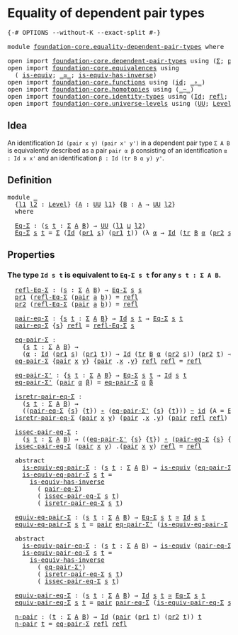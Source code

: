 # Equality of dependent pair types

<pre class="Agda"><a id="45" class="Symbol">{-#</a> <a id="49" class="Keyword">OPTIONS</a> <a id="57" class="Pragma">--without-K</a> <a id="69" class="Pragma">--exact-split</a> <a id="83" class="Symbol">#-}</a>

<a id="88" class="Keyword">module</a> <a id="95" href="foundation-core.equality-dependent-pair-types.html" class="Module">foundation-core.equality-dependent-pair-types</a> <a id="141" class="Keyword">where</a>

<a id="148" class="Keyword">open</a> <a id="153" class="Keyword">import</a> <a id="160" href="foundation-core.dependent-pair-types.html" class="Module">foundation-core.dependent-pair-types</a> <a id="197" class="Keyword">using</a> <a id="203" class="Symbol">(</a><a id="204" href="foundation-core.dependent-pair-types.html#502" class="Record">Σ</a><a id="205" class="Symbol">;</a> <a id="207" href="foundation-core.dependent-pair-types.html#575" class="InductiveConstructor">pair</a><a id="211" class="Symbol">;</a> <a id="213" href="foundation-core.dependent-pair-types.html#592" class="Field">pr1</a><a id="216" class="Symbol">;</a> <a id="218" href="foundation-core.dependent-pair-types.html#604" class="Field">pr2</a><a id="221" class="Symbol">)</a>
<a id="223" class="Keyword">open</a> <a id="228" class="Keyword">import</a> <a id="235" href="foundation-core.equivalences.html" class="Module">foundation-core.equivalences</a> <a id="264" class="Keyword">using</a>
  <a id="272" class="Symbol">(</a> <a id="274" href="foundation-core.equivalences.html#1542" class="Function">is-equiv</a><a id="282" class="Symbol">;</a> <a id="284" href="foundation-core.equivalences.html#1607" class="Function Operator">_≃_</a><a id="287" class="Symbol">;</a> <a id="289" href="foundation-core.equivalences.html#2999" class="Function">is-equiv-has-inverse</a><a id="309" class="Symbol">)</a>
<a id="311" class="Keyword">open</a> <a id="316" class="Keyword">import</a> <a id="323" href="foundation-core.functions.html" class="Module">foundation-core.functions</a> <a id="349" class="Keyword">using</a> <a id="355" class="Symbol">(</a><a id="356" href="foundation-core.functions.html#309" class="Function">id</a><a id="358" class="Symbol">;</a> <a id="360" href="foundation-core.functions.html#407" class="Function Operator">_∘_</a><a id="363" class="Symbol">)</a>
<a id="365" class="Keyword">open</a> <a id="370" class="Keyword">import</a> <a id="377" href="foundation-core.homotopies.html" class="Module">foundation-core.homotopies</a> <a id="404" class="Keyword">using</a> <a id="410" class="Symbol">(</a><a id="411" href="foundation-core.homotopies.html#545" class="Function Operator">_~_</a><a id="414" class="Symbol">)</a>
<a id="416" class="Keyword">open</a> <a id="421" class="Keyword">import</a> <a id="428" href="foundation-core.identity-types.html" class="Module">foundation-core.identity-types</a> <a id="459" class="Keyword">using</a> <a id="465" class="Symbol">(</a><a id="466" href="foundation-core.identity-types.html#1754" class="Datatype">Id</a><a id="468" class="Symbol">;</a> <a id="470" href="foundation-core.identity-types.html#1807" class="InductiveConstructor">refl</a><a id="474" class="Symbol">;</a> <a id="476" href="foundation-core.identity-types.html#5747" class="Function">tr</a><a id="478" class="Symbol">)</a>
<a id="480" class="Keyword">open</a> <a id="485" class="Keyword">import</a> <a id="492" href="foundation-core.universe-levels.html" class="Module">foundation-core.universe-levels</a> <a id="524" class="Keyword">using</a> <a id="530" class="Symbol">(</a><a id="531" href="foundation-core.universe-levels.html#222" class="Primitive">UU</a><a id="533" class="Symbol">;</a> <a id="535" href="Agda.Primitive.html#597" class="Postulate">Level</a><a id="540" class="Symbol">;</a> <a id="542" href="Agda.Primitive.html#810" class="Primitive Operator">_⊔_</a><a id="545" class="Symbol">)</a>
</pre>
## Idea

An identification `Id (pair x y) (pair x' y')` in a dependent pair type `Σ A B` is equivalently described as a pair `pair α β` consisting of an identification `α : Id x x'` and an identification `β : Id (tr B α y) y'`. 

## Definition

<pre class="Agda">
<a id="806" class="Keyword">module</a> <a id="813" href="foundation-core.equality-dependent-pair-types.html#813" class="Module">_</a>
  <a id="817" class="Symbol">{</a><a id="818" href="foundation-core.equality-dependent-pair-types.html#818" class="Bound">l1</a> <a id="821" href="foundation-core.equality-dependent-pair-types.html#821" class="Bound">l2</a> <a id="824" class="Symbol">:</a> <a id="826" href="Agda.Primitive.html#597" class="Postulate">Level</a><a id="831" class="Symbol">}</a> <a id="833" class="Symbol">{</a><a id="834" href="foundation-core.equality-dependent-pair-types.html#834" class="Bound">A</a> <a id="836" class="Symbol">:</a> <a id="838" href="foundation-core.universe-levels.html#222" class="Primitive">UU</a> <a id="841" href="foundation-core.equality-dependent-pair-types.html#818" class="Bound">l1</a><a id="843" class="Symbol">}</a> <a id="845" class="Symbol">{</a><a id="846" href="foundation-core.equality-dependent-pair-types.html#846" class="Bound">B</a> <a id="848" class="Symbol">:</a> <a id="850" href="foundation-core.equality-dependent-pair-types.html#834" class="Bound">A</a> <a id="852" class="Symbol">→</a> <a id="854" href="foundation-core.universe-levels.html#222" class="Primitive">UU</a> <a id="857" href="foundation-core.equality-dependent-pair-types.html#821" class="Bound">l2</a><a id="859" class="Symbol">}</a>
  <a id="863" class="Keyword">where</a>

  <a id="872" href="foundation-core.equality-dependent-pair-types.html#872" class="Function">Eq-Σ</a> <a id="877" class="Symbol">:</a> <a id="879" class="Symbol">(</a><a id="880" href="foundation-core.equality-dependent-pair-types.html#880" class="Bound">s</a> <a id="882" href="foundation-core.equality-dependent-pair-types.html#882" class="Bound">t</a> <a id="884" class="Symbol">:</a> <a id="886" href="foundation-core.dependent-pair-types.html#502" class="Record">Σ</a> <a id="888" href="foundation-core.equality-dependent-pair-types.html#834" class="Bound">A</a> <a id="890" href="foundation-core.equality-dependent-pair-types.html#846" class="Bound">B</a><a id="891" class="Symbol">)</a> <a id="893" class="Symbol">→</a> <a id="895" href="foundation-core.universe-levels.html#222" class="Primitive">UU</a> <a id="898" class="Symbol">(</a><a id="899" href="foundation-core.equality-dependent-pair-types.html#818" class="Bound">l1</a> <a id="902" href="Agda.Primitive.html#810" class="Primitive Operator">⊔</a> <a id="904" href="foundation-core.equality-dependent-pair-types.html#821" class="Bound">l2</a><a id="906" class="Symbol">)</a>
  <a id="910" href="foundation-core.equality-dependent-pair-types.html#872" class="Function">Eq-Σ</a> <a id="915" href="foundation-core.equality-dependent-pair-types.html#915" class="Bound">s</a> <a id="917" href="foundation-core.equality-dependent-pair-types.html#917" class="Bound">t</a> <a id="919" class="Symbol">=</a> <a id="921" href="foundation-core.dependent-pair-types.html#502" class="Record">Σ</a> <a id="923" class="Symbol">(</a><a id="924" href="foundation-core.identity-types.html#1754" class="Datatype">Id</a> <a id="927" class="Symbol">(</a><a id="928" href="foundation-core.dependent-pair-types.html#592" class="Field">pr1</a> <a id="932" href="foundation-core.equality-dependent-pair-types.html#915" class="Bound">s</a><a id="933" class="Symbol">)</a> <a id="935" class="Symbol">(</a><a id="936" href="foundation-core.dependent-pair-types.html#592" class="Field">pr1</a> <a id="940" href="foundation-core.equality-dependent-pair-types.html#917" class="Bound">t</a><a id="941" class="Symbol">))</a> <a id="944" class="Symbol">(λ</a> <a id="947" href="foundation-core.equality-dependent-pair-types.html#947" class="Bound">α</a> <a id="949" class="Symbol">→</a> <a id="951" href="foundation-core.identity-types.html#1754" class="Datatype">Id</a> <a id="954" class="Symbol">(</a><a id="955" href="foundation-core.identity-types.html#5747" class="Function">tr</a> <a id="958" href="foundation-core.equality-dependent-pair-types.html#846" class="Bound">B</a> <a id="960" href="foundation-core.equality-dependent-pair-types.html#947" class="Bound">α</a> <a id="962" class="Symbol">(</a><a id="963" href="foundation-core.dependent-pair-types.html#604" class="Field">pr2</a> <a id="967" href="foundation-core.equality-dependent-pair-types.html#915" class="Bound">s</a><a id="968" class="Symbol">))</a> <a id="971" class="Symbol">(</a><a id="972" href="foundation-core.dependent-pair-types.html#604" class="Field">pr2</a> <a id="976" href="foundation-core.equality-dependent-pair-types.html#917" class="Bound">t</a><a id="977" class="Symbol">))</a>
</pre>
## Properties

### The type `Id s t` is equivalent to `Eq-Σ s t` for any `s t : Σ A B`.

<pre class="Agda">  <a id="1084" href="foundation-core.equality-dependent-pair-types.html#1084" class="Function">refl-Eq-Σ</a> <a id="1094" class="Symbol">:</a> <a id="1096" class="Symbol">(</a><a id="1097" href="foundation-core.equality-dependent-pair-types.html#1097" class="Bound">s</a> <a id="1099" class="Symbol">:</a> <a id="1101" href="foundation-core.dependent-pair-types.html#502" class="Record">Σ</a> <a id="1103" href="foundation-core.equality-dependent-pair-types.html#834" class="Bound">A</a> <a id="1105" href="foundation-core.equality-dependent-pair-types.html#846" class="Bound">B</a><a id="1106" class="Symbol">)</a> <a id="1108" class="Symbol">→</a> <a id="1110" href="foundation-core.equality-dependent-pair-types.html#872" class="Function">Eq-Σ</a> <a id="1115" href="foundation-core.equality-dependent-pair-types.html#1097" class="Bound">s</a> <a id="1117" href="foundation-core.equality-dependent-pair-types.html#1097" class="Bound">s</a>
  <a id="1121" href="foundation-core.dependent-pair-types.html#592" class="Field">pr1</a> <a id="1125" class="Symbol">(</a><a id="1126" href="foundation-core.equality-dependent-pair-types.html#1084" class="Function">refl-Eq-Σ</a> <a id="1136" class="Symbol">(</a><a id="1137" href="foundation-core.dependent-pair-types.html#575" class="InductiveConstructor">pair</a> <a id="1142" href="foundation-core.equality-dependent-pair-types.html#1142" class="Bound">a</a> <a id="1144" href="foundation-core.equality-dependent-pair-types.html#1144" class="Bound">b</a><a id="1145" class="Symbol">))</a> <a id="1148" class="Symbol">=</a> <a id="1150" href="foundation-core.identity-types.html#1807" class="InductiveConstructor">refl</a>
  <a id="1157" href="foundation-core.dependent-pair-types.html#604" class="Field">pr2</a> <a id="1161" class="Symbol">(</a><a id="1162" href="foundation-core.equality-dependent-pair-types.html#1084" class="Function">refl-Eq-Σ</a> <a id="1172" class="Symbol">(</a><a id="1173" href="foundation-core.dependent-pair-types.html#575" class="InductiveConstructor">pair</a> <a id="1178" href="foundation-core.equality-dependent-pair-types.html#1178" class="Bound">a</a> <a id="1180" href="foundation-core.equality-dependent-pair-types.html#1180" class="Bound">b</a><a id="1181" class="Symbol">))</a> <a id="1184" class="Symbol">=</a> <a id="1186" href="foundation-core.identity-types.html#1807" class="InductiveConstructor">refl</a>

  <a id="1194" href="foundation-core.equality-dependent-pair-types.html#1194" class="Function">pair-eq-Σ</a> <a id="1204" class="Symbol">:</a> <a id="1206" class="Symbol">{</a><a id="1207" href="foundation-core.equality-dependent-pair-types.html#1207" class="Bound">s</a> <a id="1209" href="foundation-core.equality-dependent-pair-types.html#1209" class="Bound">t</a> <a id="1211" class="Symbol">:</a> <a id="1213" href="foundation-core.dependent-pair-types.html#502" class="Record">Σ</a> <a id="1215" href="foundation-core.equality-dependent-pair-types.html#834" class="Bound">A</a> <a id="1217" href="foundation-core.equality-dependent-pair-types.html#846" class="Bound">B</a><a id="1218" class="Symbol">}</a> <a id="1220" class="Symbol">→</a> <a id="1222" href="foundation-core.identity-types.html#1754" class="Datatype">Id</a> <a id="1225" href="foundation-core.equality-dependent-pair-types.html#1207" class="Bound">s</a> <a id="1227" href="foundation-core.equality-dependent-pair-types.html#1209" class="Bound">t</a> <a id="1229" class="Symbol">→</a> <a id="1231" href="foundation-core.equality-dependent-pair-types.html#872" class="Function">Eq-Σ</a> <a id="1236" href="foundation-core.equality-dependent-pair-types.html#1207" class="Bound">s</a> <a id="1238" href="foundation-core.equality-dependent-pair-types.html#1209" class="Bound">t</a>
  <a id="1242" href="foundation-core.equality-dependent-pair-types.html#1194" class="Function">pair-eq-Σ</a> <a id="1252" class="Symbol">{</a><a id="1253" href="foundation-core.equality-dependent-pair-types.html#1253" class="Bound">s</a><a id="1254" class="Symbol">}</a> <a id="1256" href="foundation-core.identity-types.html#1807" class="InductiveConstructor">refl</a> <a id="1261" class="Symbol">=</a> <a id="1263" href="foundation-core.equality-dependent-pair-types.html#1084" class="Function">refl-Eq-Σ</a> <a id="1273" href="foundation-core.equality-dependent-pair-types.html#1253" class="Bound">s</a>

  <a id="1278" href="foundation-core.equality-dependent-pair-types.html#1278" class="Function">eq-pair-Σ</a> <a id="1288" class="Symbol">:</a>
    <a id="1294" class="Symbol">{</a><a id="1295" href="foundation-core.equality-dependent-pair-types.html#1295" class="Bound">s</a> <a id="1297" href="foundation-core.equality-dependent-pair-types.html#1297" class="Bound">t</a> <a id="1299" class="Symbol">:</a> <a id="1301" href="foundation-core.dependent-pair-types.html#502" class="Record">Σ</a> <a id="1303" href="foundation-core.equality-dependent-pair-types.html#834" class="Bound">A</a> <a id="1305" href="foundation-core.equality-dependent-pair-types.html#846" class="Bound">B</a><a id="1306" class="Symbol">}</a> <a id="1308" class="Symbol">→</a>
    <a id="1314" class="Symbol">(</a><a id="1315" href="foundation-core.equality-dependent-pair-types.html#1315" class="Bound">α</a> <a id="1317" class="Symbol">:</a> <a id="1319" href="foundation-core.identity-types.html#1754" class="Datatype">Id</a> <a id="1322" class="Symbol">(</a><a id="1323" href="foundation-core.dependent-pair-types.html#592" class="Field">pr1</a> <a id="1327" href="foundation-core.equality-dependent-pair-types.html#1295" class="Bound">s</a><a id="1328" class="Symbol">)</a> <a id="1330" class="Symbol">(</a><a id="1331" href="foundation-core.dependent-pair-types.html#592" class="Field">pr1</a> <a id="1335" href="foundation-core.equality-dependent-pair-types.html#1297" class="Bound">t</a><a id="1336" class="Symbol">))</a> <a id="1339" class="Symbol">→</a> <a id="1341" href="foundation-core.identity-types.html#1754" class="Datatype">Id</a> <a id="1344" class="Symbol">(</a><a id="1345" href="foundation-core.identity-types.html#5747" class="Function">tr</a> <a id="1348" href="foundation-core.equality-dependent-pair-types.html#846" class="Bound">B</a> <a id="1350" href="foundation-core.equality-dependent-pair-types.html#1315" class="Bound">α</a> <a id="1352" class="Symbol">(</a><a id="1353" href="foundation-core.dependent-pair-types.html#604" class="Field">pr2</a> <a id="1357" href="foundation-core.equality-dependent-pair-types.html#1295" class="Bound">s</a><a id="1358" class="Symbol">))</a> <a id="1361" class="Symbol">(</a><a id="1362" href="foundation-core.dependent-pair-types.html#604" class="Field">pr2</a> <a id="1366" href="foundation-core.equality-dependent-pair-types.html#1297" class="Bound">t</a><a id="1367" class="Symbol">)</a> <a id="1369" class="Symbol">→</a> <a id="1371" href="foundation-core.identity-types.html#1754" class="Datatype">Id</a> <a id="1374" href="foundation-core.equality-dependent-pair-types.html#1295" class="Bound">s</a> <a id="1376" href="foundation-core.equality-dependent-pair-types.html#1297" class="Bound">t</a>
  <a id="1380" href="foundation-core.equality-dependent-pair-types.html#1278" class="Function">eq-pair-Σ</a> <a id="1390" class="Symbol">{</a><a id="1391" href="foundation-core.dependent-pair-types.html#575" class="InductiveConstructor">pair</a> <a id="1396" href="foundation-core.equality-dependent-pair-types.html#1396" class="Bound">x</a> <a id="1398" href="foundation-core.equality-dependent-pair-types.html#1398" class="Bound">y</a><a id="1399" class="Symbol">}</a> <a id="1401" class="Symbol">{</a><a id="1402" href="foundation-core.dependent-pair-types.html#575" class="InductiveConstructor">pair</a> <a id="1407" class="DottedPattern Symbol">.</a><a id="1408" href="foundation-core.equality-dependent-pair-types.html#1396" class="DottedPattern Bound">x</a> <a id="1410" class="DottedPattern Symbol">.</a><a id="1411" href="foundation-core.equality-dependent-pair-types.html#1398" class="DottedPattern Bound">y</a><a id="1412" class="Symbol">}</a> <a id="1414" href="foundation-core.identity-types.html#1807" class="InductiveConstructor">refl</a> <a id="1419" href="foundation-core.identity-types.html#1807" class="InductiveConstructor">refl</a> <a id="1424" class="Symbol">=</a> <a id="1426" href="foundation-core.identity-types.html#1807" class="InductiveConstructor">refl</a>

  <a id="1434" href="foundation-core.equality-dependent-pair-types.html#1434" class="Function">eq-pair-Σ&#39;</a> <a id="1445" class="Symbol">:</a> <a id="1447" class="Symbol">{</a><a id="1448" href="foundation-core.equality-dependent-pair-types.html#1448" class="Bound">s</a> <a id="1450" href="foundation-core.equality-dependent-pair-types.html#1450" class="Bound">t</a> <a id="1452" class="Symbol">:</a> <a id="1454" href="foundation-core.dependent-pair-types.html#502" class="Record">Σ</a> <a id="1456" href="foundation-core.equality-dependent-pair-types.html#834" class="Bound">A</a> <a id="1458" href="foundation-core.equality-dependent-pair-types.html#846" class="Bound">B</a><a id="1459" class="Symbol">}</a> <a id="1461" class="Symbol">→</a> <a id="1463" href="foundation-core.equality-dependent-pair-types.html#872" class="Function">Eq-Σ</a> <a id="1468" href="foundation-core.equality-dependent-pair-types.html#1448" class="Bound">s</a> <a id="1470" href="foundation-core.equality-dependent-pair-types.html#1450" class="Bound">t</a> <a id="1472" class="Symbol">→</a> <a id="1474" href="foundation-core.identity-types.html#1754" class="Datatype">Id</a> <a id="1477" href="foundation-core.equality-dependent-pair-types.html#1448" class="Bound">s</a> <a id="1479" href="foundation-core.equality-dependent-pair-types.html#1450" class="Bound">t</a>
  <a id="1483" href="foundation-core.equality-dependent-pair-types.html#1434" class="Function">eq-pair-Σ&#39;</a> <a id="1494" class="Symbol">(</a><a id="1495" href="foundation-core.dependent-pair-types.html#575" class="InductiveConstructor">pair</a> <a id="1500" href="foundation-core.equality-dependent-pair-types.html#1500" class="Bound">α</a> <a id="1502" href="foundation-core.equality-dependent-pair-types.html#1502" class="Bound">β</a><a id="1503" class="Symbol">)</a> <a id="1505" class="Symbol">=</a> <a id="1507" href="foundation-core.equality-dependent-pair-types.html#1278" class="Function">eq-pair-Σ</a> <a id="1517" href="foundation-core.equality-dependent-pair-types.html#1500" class="Bound">α</a> <a id="1519" href="foundation-core.equality-dependent-pair-types.html#1502" class="Bound">β</a>

  <a id="1524" href="foundation-core.equality-dependent-pair-types.html#1524" class="Function">isretr-pair-eq-Σ</a> <a id="1541" class="Symbol">:</a>
    <a id="1547" class="Symbol">(</a><a id="1548" href="foundation-core.equality-dependent-pair-types.html#1548" class="Bound">s</a> <a id="1550" href="foundation-core.equality-dependent-pair-types.html#1550" class="Bound">t</a> <a id="1552" class="Symbol">:</a> <a id="1554" href="foundation-core.dependent-pair-types.html#502" class="Record">Σ</a> <a id="1556" href="foundation-core.equality-dependent-pair-types.html#834" class="Bound">A</a> <a id="1558" href="foundation-core.equality-dependent-pair-types.html#846" class="Bound">B</a><a id="1559" class="Symbol">)</a> <a id="1561" class="Symbol">→</a>
    <a id="1567" class="Symbol">((</a><a id="1569" href="foundation-core.equality-dependent-pair-types.html#1194" class="Function">pair-eq-Σ</a> <a id="1579" class="Symbol">{</a><a id="1580" href="foundation-core.equality-dependent-pair-types.html#1548" class="Bound">s</a><a id="1581" class="Symbol">}</a> <a id="1583" class="Symbol">{</a><a id="1584" href="foundation-core.equality-dependent-pair-types.html#1550" class="Bound">t</a><a id="1585" class="Symbol">})</a> <a id="1588" href="foundation-core.functions.html#407" class="Function Operator">∘</a> <a id="1590" class="Symbol">(</a><a id="1591" href="foundation-core.equality-dependent-pair-types.html#1434" class="Function">eq-pair-Σ&#39;</a> <a id="1602" class="Symbol">{</a><a id="1603" href="foundation-core.equality-dependent-pair-types.html#1548" class="Bound">s</a><a id="1604" class="Symbol">}</a> <a id="1606" class="Symbol">{</a><a id="1607" href="foundation-core.equality-dependent-pair-types.html#1550" class="Bound">t</a><a id="1608" class="Symbol">}))</a> <a id="1612" href="foundation-core.homotopies.html#545" class="Function Operator">~</a> <a id="1614" href="foundation-core.functions.html#309" class="Function">id</a> <a id="1617" class="Symbol">{</a><a id="1618" class="Argument">A</a> <a id="1620" class="Symbol">=</a> <a id="1622" href="foundation-core.equality-dependent-pair-types.html#872" class="Function">Eq-Σ</a> <a id="1627" href="foundation-core.equality-dependent-pair-types.html#1548" class="Bound">s</a> <a id="1629" href="foundation-core.equality-dependent-pair-types.html#1550" class="Bound">t</a><a id="1630" class="Symbol">}</a>
  <a id="1634" href="foundation-core.equality-dependent-pair-types.html#1524" class="Function">isretr-pair-eq-Σ</a> <a id="1651" class="Symbol">(</a><a id="1652" href="foundation-core.dependent-pair-types.html#575" class="InductiveConstructor">pair</a> <a id="1657" href="foundation-core.equality-dependent-pair-types.html#1657" class="Bound">x</a> <a id="1659" href="foundation-core.equality-dependent-pair-types.html#1659" class="Bound">y</a><a id="1660" class="Symbol">)</a> <a id="1662" class="Symbol">(</a><a id="1663" href="foundation-core.dependent-pair-types.html#575" class="InductiveConstructor">pair</a> <a id="1668" class="DottedPattern Symbol">.</a><a id="1669" href="foundation-core.equality-dependent-pair-types.html#1657" class="DottedPattern Bound">x</a> <a id="1671" class="DottedPattern Symbol">.</a><a id="1672" href="foundation-core.equality-dependent-pair-types.html#1659" class="DottedPattern Bound">y</a><a id="1673" class="Symbol">)</a> <a id="1675" class="Symbol">(</a><a id="1676" href="foundation-core.dependent-pair-types.html#575" class="InductiveConstructor">pair</a> <a id="1681" href="foundation-core.identity-types.html#1807" class="InductiveConstructor">refl</a> <a id="1686" href="foundation-core.identity-types.html#1807" class="InductiveConstructor">refl</a><a id="1690" class="Symbol">)</a> <a id="1692" class="Symbol">=</a> <a id="1694" href="foundation-core.identity-types.html#1807" class="InductiveConstructor">refl</a>

  <a id="1702" href="foundation-core.equality-dependent-pair-types.html#1702" class="Function">issec-pair-eq-Σ</a> <a id="1718" class="Symbol">:</a>
    <a id="1724" class="Symbol">(</a><a id="1725" href="foundation-core.equality-dependent-pair-types.html#1725" class="Bound">s</a> <a id="1727" href="foundation-core.equality-dependent-pair-types.html#1727" class="Bound">t</a> <a id="1729" class="Symbol">:</a> <a id="1731" href="foundation-core.dependent-pair-types.html#502" class="Record">Σ</a> <a id="1733" href="foundation-core.equality-dependent-pair-types.html#834" class="Bound">A</a> <a id="1735" href="foundation-core.equality-dependent-pair-types.html#846" class="Bound">B</a><a id="1736" class="Symbol">)</a> <a id="1738" class="Symbol">→</a> <a id="1740" class="Symbol">((</a><a id="1742" href="foundation-core.equality-dependent-pair-types.html#1434" class="Function">eq-pair-Σ&#39;</a> <a id="1753" class="Symbol">{</a><a id="1754" href="foundation-core.equality-dependent-pair-types.html#1725" class="Bound">s</a><a id="1755" class="Symbol">}</a> <a id="1757" class="Symbol">{</a><a id="1758" href="foundation-core.equality-dependent-pair-types.html#1727" class="Bound">t</a><a id="1759" class="Symbol">})</a> <a id="1762" href="foundation-core.functions.html#407" class="Function Operator">∘</a> <a id="1764" class="Symbol">(</a><a id="1765" href="foundation-core.equality-dependent-pair-types.html#1194" class="Function">pair-eq-Σ</a> <a id="1775" class="Symbol">{</a><a id="1776" href="foundation-core.equality-dependent-pair-types.html#1725" class="Bound">s</a><a id="1777" class="Symbol">}</a> <a id="1779" class="Symbol">{</a><a id="1780" href="foundation-core.equality-dependent-pair-types.html#1727" class="Bound">t</a><a id="1781" class="Symbol">}))</a> <a id="1785" href="foundation-core.homotopies.html#545" class="Function Operator">~</a> <a id="1787" href="foundation-core.functions.html#309" class="Function">id</a>
  <a id="1792" href="foundation-core.equality-dependent-pair-types.html#1702" class="Function">issec-pair-eq-Σ</a> <a id="1808" class="Symbol">(</a><a id="1809" href="foundation-core.dependent-pair-types.html#575" class="InductiveConstructor">pair</a> <a id="1814" href="foundation-core.equality-dependent-pair-types.html#1814" class="Bound">x</a> <a id="1816" href="foundation-core.equality-dependent-pair-types.html#1816" class="Bound">y</a><a id="1817" class="Symbol">)</a> <a id="1819" class="DottedPattern Symbol">.(</a><a id="1821" href="foundation-core.dependent-pair-types.html#575" class="DottedPattern InductiveConstructor">pair</a> <a id="1826" href="foundation-core.equality-dependent-pair-types.html#1814" class="DottedPattern Bound">x</a> <a id="1828" href="foundation-core.equality-dependent-pair-types.html#1816" class="DottedPattern Bound">y</a><a id="1829" class="DottedPattern Symbol">)</a> <a id="1831" href="foundation-core.identity-types.html#1807" class="InductiveConstructor">refl</a> <a id="1836" class="Symbol">=</a> <a id="1838" href="foundation-core.identity-types.html#1807" class="InductiveConstructor">refl</a>

  <a id="1846" class="Keyword">abstract</a>
    <a id="1859" href="foundation-core.equality-dependent-pair-types.html#1859" class="Function">is-equiv-eq-pair-Σ</a> <a id="1878" class="Symbol">:</a> <a id="1880" class="Symbol">(</a><a id="1881" href="foundation-core.equality-dependent-pair-types.html#1881" class="Bound">s</a> <a id="1883" href="foundation-core.equality-dependent-pair-types.html#1883" class="Bound">t</a> <a id="1885" class="Symbol">:</a> <a id="1887" href="foundation-core.dependent-pair-types.html#502" class="Record">Σ</a> <a id="1889" href="foundation-core.equality-dependent-pair-types.html#834" class="Bound">A</a> <a id="1891" href="foundation-core.equality-dependent-pair-types.html#846" class="Bound">B</a><a id="1892" class="Symbol">)</a> <a id="1894" class="Symbol">→</a> <a id="1896" href="foundation-core.equivalences.html#1542" class="Function">is-equiv</a> <a id="1905" class="Symbol">(</a><a id="1906" href="foundation-core.equality-dependent-pair-types.html#1434" class="Function">eq-pair-Σ&#39;</a> <a id="1917" class="Symbol">{</a><a id="1918" href="foundation-core.equality-dependent-pair-types.html#1881" class="Bound">s</a><a id="1919" class="Symbol">}</a> <a id="1921" class="Symbol">{</a><a id="1922" href="foundation-core.equality-dependent-pair-types.html#1883" class="Bound">t</a><a id="1923" class="Symbol">})</a>
    <a id="1930" href="foundation-core.equality-dependent-pair-types.html#1859" class="Function">is-equiv-eq-pair-Σ</a> <a id="1949" href="foundation-core.equality-dependent-pair-types.html#1949" class="Bound">s</a> <a id="1951" href="foundation-core.equality-dependent-pair-types.html#1951" class="Bound">t</a> <a id="1953" class="Symbol">=</a>
      <a id="1961" href="foundation-core.equivalences.html#2999" class="Function">is-equiv-has-inverse</a>
        <a id="1990" class="Symbol">(</a> <a id="1992" href="foundation-core.equality-dependent-pair-types.html#1194" class="Function">pair-eq-Σ</a><a id="2001" class="Symbol">)</a>
        <a id="2011" class="Symbol">(</a> <a id="2013" href="foundation-core.equality-dependent-pair-types.html#1702" class="Function">issec-pair-eq-Σ</a> <a id="2029" href="foundation-core.equality-dependent-pair-types.html#1949" class="Bound">s</a> <a id="2031" href="foundation-core.equality-dependent-pair-types.html#1951" class="Bound">t</a><a id="2032" class="Symbol">)</a>
        <a id="2042" class="Symbol">(</a> <a id="2044" href="foundation-core.equality-dependent-pair-types.html#1524" class="Function">isretr-pair-eq-Σ</a> <a id="2061" href="foundation-core.equality-dependent-pair-types.html#1949" class="Bound">s</a> <a id="2063" href="foundation-core.equality-dependent-pair-types.html#1951" class="Bound">t</a><a id="2064" class="Symbol">)</a>

  <a id="2069" href="foundation-core.equality-dependent-pair-types.html#2069" class="Function">equiv-eq-pair-Σ</a> <a id="2085" class="Symbol">:</a> <a id="2087" class="Symbol">(</a><a id="2088" href="foundation-core.equality-dependent-pair-types.html#2088" class="Bound">s</a> <a id="2090" href="foundation-core.equality-dependent-pair-types.html#2090" class="Bound">t</a> <a id="2092" class="Symbol">:</a> <a id="2094" href="foundation-core.dependent-pair-types.html#502" class="Record">Σ</a> <a id="2096" href="foundation-core.equality-dependent-pair-types.html#834" class="Bound">A</a> <a id="2098" href="foundation-core.equality-dependent-pair-types.html#846" class="Bound">B</a><a id="2099" class="Symbol">)</a> <a id="2101" class="Symbol">→</a> <a id="2103" href="foundation-core.equality-dependent-pair-types.html#872" class="Function">Eq-Σ</a> <a id="2108" href="foundation-core.equality-dependent-pair-types.html#2088" class="Bound">s</a> <a id="2110" href="foundation-core.equality-dependent-pair-types.html#2090" class="Bound">t</a> <a id="2112" href="foundation-core.equivalences.html#1607" class="Function Operator">≃</a> <a id="2114" href="foundation-core.identity-types.html#1754" class="Datatype">Id</a> <a id="2117" href="foundation-core.equality-dependent-pair-types.html#2088" class="Bound">s</a> <a id="2119" href="foundation-core.equality-dependent-pair-types.html#2090" class="Bound">t</a>
  <a id="2123" href="foundation-core.equality-dependent-pair-types.html#2069" class="Function">equiv-eq-pair-Σ</a> <a id="2139" href="foundation-core.equality-dependent-pair-types.html#2139" class="Bound">s</a> <a id="2141" href="foundation-core.equality-dependent-pair-types.html#2141" class="Bound">t</a> <a id="2143" class="Symbol">=</a> <a id="2145" href="foundation-core.dependent-pair-types.html#575" class="InductiveConstructor">pair</a> <a id="2150" href="foundation-core.equality-dependent-pair-types.html#1434" class="Function">eq-pair-Σ&#39;</a> <a id="2161" class="Symbol">(</a><a id="2162" href="foundation-core.equality-dependent-pair-types.html#1859" class="Function">is-equiv-eq-pair-Σ</a> <a id="2181" href="foundation-core.equality-dependent-pair-types.html#2139" class="Bound">s</a> <a id="2183" href="foundation-core.equality-dependent-pair-types.html#2141" class="Bound">t</a><a id="2184" class="Symbol">)</a>

  <a id="2189" class="Keyword">abstract</a>
    <a id="2202" href="foundation-core.equality-dependent-pair-types.html#2202" class="Function">is-equiv-pair-eq-Σ</a> <a id="2221" class="Symbol">:</a> <a id="2223" class="Symbol">(</a><a id="2224" href="foundation-core.equality-dependent-pair-types.html#2224" class="Bound">s</a> <a id="2226" href="foundation-core.equality-dependent-pair-types.html#2226" class="Bound">t</a> <a id="2228" class="Symbol">:</a> <a id="2230" href="foundation-core.dependent-pair-types.html#502" class="Record">Σ</a> <a id="2232" href="foundation-core.equality-dependent-pair-types.html#834" class="Bound">A</a> <a id="2234" href="foundation-core.equality-dependent-pair-types.html#846" class="Bound">B</a><a id="2235" class="Symbol">)</a> <a id="2237" class="Symbol">→</a> <a id="2239" href="foundation-core.equivalences.html#1542" class="Function">is-equiv</a> <a id="2248" class="Symbol">(</a><a id="2249" href="foundation-core.equality-dependent-pair-types.html#1194" class="Function">pair-eq-Σ</a> <a id="2259" class="Symbol">{</a><a id="2260" href="foundation-core.equality-dependent-pair-types.html#2224" class="Bound">s</a><a id="2261" class="Symbol">}</a> <a id="2263" class="Symbol">{</a><a id="2264" href="foundation-core.equality-dependent-pair-types.html#2226" class="Bound">t</a><a id="2265" class="Symbol">})</a>
    <a id="2272" href="foundation-core.equality-dependent-pair-types.html#2202" class="Function">is-equiv-pair-eq-Σ</a> <a id="2291" href="foundation-core.equality-dependent-pair-types.html#2291" class="Bound">s</a> <a id="2293" href="foundation-core.equality-dependent-pair-types.html#2293" class="Bound">t</a> <a id="2295" class="Symbol">=</a>
      <a id="2303" href="foundation-core.equivalences.html#2999" class="Function">is-equiv-has-inverse</a>
        <a id="2332" class="Symbol">(</a> <a id="2334" href="foundation-core.equality-dependent-pair-types.html#1434" class="Function">eq-pair-Σ&#39;</a><a id="2344" class="Symbol">)</a>
        <a id="2354" class="Symbol">(</a> <a id="2356" href="foundation-core.equality-dependent-pair-types.html#1524" class="Function">isretr-pair-eq-Σ</a> <a id="2373" href="foundation-core.equality-dependent-pair-types.html#2291" class="Bound">s</a> <a id="2375" href="foundation-core.equality-dependent-pair-types.html#2293" class="Bound">t</a><a id="2376" class="Symbol">)</a>
        <a id="2386" class="Symbol">(</a> <a id="2388" href="foundation-core.equality-dependent-pair-types.html#1702" class="Function">issec-pair-eq-Σ</a> <a id="2404" href="foundation-core.equality-dependent-pair-types.html#2291" class="Bound">s</a> <a id="2406" href="foundation-core.equality-dependent-pair-types.html#2293" class="Bound">t</a><a id="2407" class="Symbol">)</a>

  <a id="2412" href="foundation-core.equality-dependent-pair-types.html#2412" class="Function">equiv-pair-eq-Σ</a> <a id="2428" class="Symbol">:</a> <a id="2430" class="Symbol">(</a><a id="2431" href="foundation-core.equality-dependent-pair-types.html#2431" class="Bound">s</a> <a id="2433" href="foundation-core.equality-dependent-pair-types.html#2433" class="Bound">t</a> <a id="2435" class="Symbol">:</a> <a id="2437" href="foundation-core.dependent-pair-types.html#502" class="Record">Σ</a> <a id="2439" href="foundation-core.equality-dependent-pair-types.html#834" class="Bound">A</a> <a id="2441" href="foundation-core.equality-dependent-pair-types.html#846" class="Bound">B</a><a id="2442" class="Symbol">)</a> <a id="2444" class="Symbol">→</a> <a id="2446" href="foundation-core.identity-types.html#1754" class="Datatype">Id</a> <a id="2449" href="foundation-core.equality-dependent-pair-types.html#2431" class="Bound">s</a> <a id="2451" href="foundation-core.equality-dependent-pair-types.html#2433" class="Bound">t</a> <a id="2453" href="foundation-core.equivalences.html#1607" class="Function Operator">≃</a> <a id="2455" href="foundation-core.equality-dependent-pair-types.html#872" class="Function">Eq-Σ</a> <a id="2460" href="foundation-core.equality-dependent-pair-types.html#2431" class="Bound">s</a> <a id="2462" href="foundation-core.equality-dependent-pair-types.html#2433" class="Bound">t</a>
  <a id="2466" href="foundation-core.equality-dependent-pair-types.html#2412" class="Function">equiv-pair-eq-Σ</a> <a id="2482" href="foundation-core.equality-dependent-pair-types.html#2482" class="Bound">s</a> <a id="2484" href="foundation-core.equality-dependent-pair-types.html#2484" class="Bound">t</a> <a id="2486" class="Symbol">=</a> <a id="2488" href="foundation-core.dependent-pair-types.html#575" class="InductiveConstructor">pair</a> <a id="2493" href="foundation-core.equality-dependent-pair-types.html#1194" class="Function">pair-eq-Σ</a> <a id="2503" class="Symbol">(</a><a id="2504" href="foundation-core.equality-dependent-pair-types.html#2202" class="Function">is-equiv-pair-eq-Σ</a> <a id="2523" href="foundation-core.equality-dependent-pair-types.html#2482" class="Bound">s</a> <a id="2525" href="foundation-core.equality-dependent-pair-types.html#2484" class="Bound">t</a><a id="2526" class="Symbol">)</a>

  <a id="2531" href="foundation-core.equality-dependent-pair-types.html#2531" class="Function">η-pair</a> <a id="2538" class="Symbol">:</a> <a id="2540" class="Symbol">(</a><a id="2541" href="foundation-core.equality-dependent-pair-types.html#2541" class="Bound">t</a> <a id="2543" class="Symbol">:</a> <a id="2545" href="foundation-core.dependent-pair-types.html#502" class="Record">Σ</a> <a id="2547" href="foundation-core.equality-dependent-pair-types.html#834" class="Bound">A</a> <a id="2549" href="foundation-core.equality-dependent-pair-types.html#846" class="Bound">B</a><a id="2550" class="Symbol">)</a> <a id="2552" class="Symbol">→</a> <a id="2554" href="foundation-core.identity-types.html#1754" class="Datatype">Id</a> <a id="2557" class="Symbol">(</a><a id="2558" href="foundation-core.dependent-pair-types.html#575" class="InductiveConstructor">pair</a> <a id="2563" class="Symbol">(</a><a id="2564" href="foundation-core.dependent-pair-types.html#592" class="Field">pr1</a> <a id="2568" href="foundation-core.equality-dependent-pair-types.html#2541" class="Bound">t</a><a id="2569" class="Symbol">)</a> <a id="2571" class="Symbol">(</a><a id="2572" href="foundation-core.dependent-pair-types.html#604" class="Field">pr2</a> <a id="2576" href="foundation-core.equality-dependent-pair-types.html#2541" class="Bound">t</a><a id="2577" class="Symbol">))</a> <a id="2580" href="foundation-core.equality-dependent-pair-types.html#2541" class="Bound">t</a>
  <a id="2584" href="foundation-core.equality-dependent-pair-types.html#2531" class="Function">η-pair</a> <a id="2591" href="foundation-core.equality-dependent-pair-types.html#2591" class="Bound">t</a> <a id="2593" class="Symbol">=</a> <a id="2595" href="foundation-core.equality-dependent-pair-types.html#1278" class="Function">eq-pair-Σ</a> <a id="2605" href="foundation-core.identity-types.html#1807" class="InductiveConstructor">refl</a> <a id="2610" href="foundation-core.identity-types.html#1807" class="InductiveConstructor">refl</a>
</pre>